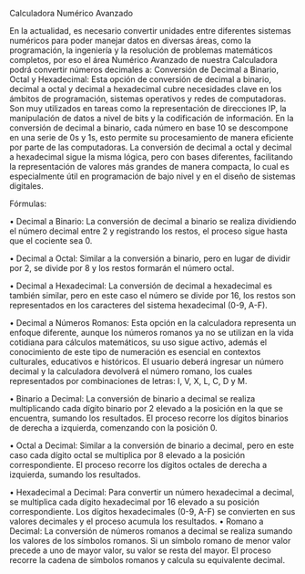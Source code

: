 Calculadora Numérico Avanzado

En la actualidad, es necesario convertir unidades entre diferentes sistemas numéricos para poder manejar datos en diversas áreas, como la programación, la ingeniería y la resolución de problemas matemáticos completos, por eso el área Numérico Avanzado de nuestra Calculadora podrá convertir números decimales a:
Conversión de Decimal a Binario, Octal y Hexadecimal: Esta opción de conversión de decimal a binario, decimal a octal y decimal a hexadecimal cubre necesidades clave en los ámbitos de programación, sistemas operativos y redes de computadoras. Son muy utilizados en tareas como la representación de direcciones IP, la manipulación de datos a nivel de bits y la codificación de información. En la conversión de decimal a binario, cada número en base 10 se descompone en una serie de 0s y 1s, esto permite su procesamiento de manera eficiente por parte de las computadoras. La conversión de decimal a octal y decimal a hexadecimal sigue la misma lógica, pero con bases diferentes, facilitando la representación de valores más grandes de manera compacta, lo cual es especialmente útil en programación de bajo nivel y en el diseño de sistemas digitales.

Fórmulas:

  • Decimal a Binario: La conversión de decimal a binario se realiza dividiendo el número decimal entre 2 y registrando los restos, el proceso sigue hasta que el cociente sea 0. 
  
  •	Decimal a Octal: Similar a la conversión a binario, pero en lugar de dividir por 2, se divide por 8 y los restos formarán el número octal. 
  
  •	Decimal a Hexadecimal: La conversión de decimal a hexadecimal es también similar, pero en este caso el número se divide por 16, los restos son representados en los caracteres del sistema hexadecimal (0-9, A-F).
  
  •	Decimal a Números Romanos: Esta opción en la calculadora representa un enfoque diferente, aunque los números romanos ya no se utilizan en la vida cotidiana para cálculos matemáticos, su uso sigue activo, además el conocimiento de este tipo de numeración es esencial en contextos culturales, educativos e históricos. El usuario deberá ingresar un número decimal y la calculadora devolverá el número romano, los cuales representados por combinaciones de letras: I, V, X, L, C, D y M.
  
  •	Binario a Decimal: La conversión de binario a decimal se realiza multiplicando cada dígito binario por 2 elevado a la posición en la que se encuentra, sumando los resultados. El proceso recorre los dígitos binarios de derecha a izquierda, comenzando con la posición 0.
  
  •	Octal a Decimal: Similar a la conversión de binario a decimal, pero en este caso cada dígito octal se multiplica por 8 elevado a la posición correspondiente. El proceso recorre los dígitos octales de derecha a izquierda, sumando los resultados.
  
  •	Hexadecimal a Decimal: Para convertir un número hexadecimal a decimal, se multiplica cada dígito hexadecimal por 16 elevado a su posición correspondiente. Los dígitos hexadecimales (0-9, A-F) se convierten en sus valores decimales y el proceso acumula los resultados.
  •	Romano a Decimal: La conversión de números romanos a decimal se realiza sumando los valores de los símbolos romanos. Si un símbolo romano de menor valor precede a uno de mayor valor, su valor se resta del mayor. El proceso recorre la cadena de símbolos romanos y calcula su equivalente decimal.
